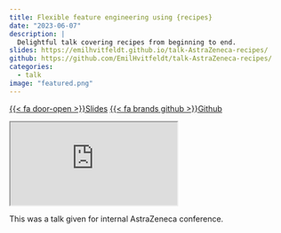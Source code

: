 ```yaml
---
title: Flexible feature engineering using {recipes}
date: "2023-06-07"
description: |
  Delightful talk covering recipes from beginning to end.
slides: https://emilhvitfeldt.github.io/talk-AstraZeneca-recipes/
github: https://github.com/EmilHvitfeldt/talk-AstraZeneca-recipes/
categories:
  - talk
image: "featured.png"
---
```


<a href="https://emilhvitfeldt.github.io/talk-AstraZeneca-recipes/" class="listing-slides btn-links">{{< fa door-open >}}Slides<a>
<a href="https://github.com/EmilHvitfeldt/talk-AstraZeneca-recipes/" class="listing-github btn-links">{{< fa brands github >}}Github<a>
      
<iframe class="slide-deck" src="https://emilhvitfeldt.github.io/talk-AstraZeneca-recipes/"></iframe>
        

This was a talk given for internal AstraZeneca conference.
